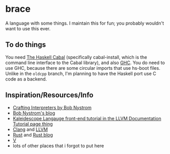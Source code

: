 # brace

A language with some things.
I maintain this for fun; you probably wouldn't want to use this ever.

## To do things
You need [The Haskell Cabal](https://www.haskell.org/cabal/download.html) (specifically cabal-install, which is the command line interface to the Cabal library), and also [GHC](https://www.haskell.org/ghc/).
You do need to use GHC, because there are some circular imports that use hs-boot files.
Unlike in the `oldcpp` branch, I'm planning to have the Haskell port use C code as a backend.

## Inspiration/Resources/Info
- [Crafting Interpreters by Bob Nystrom](https://craftinginterpreters.com/)
- [Bob Nystrom's blog](https://journal.stuffwithstuff.com/)
- [Kaleidescope Langauge front-end tutorial in the LLVM Documentation Tutorial page thing](https://llvm.org/docs/tutorial/MyFirstLanguageFrontend/index.html)
- [Clang](https://clang.llvm.org/) and [LLVM](https://llvm.org/)
- [Rust](https://rust-lang.org/) and [Rust blog](https://blog.rust-lang.org/)
- [V](https://vlang.io/)
- lots of other places that i forgot to put here
